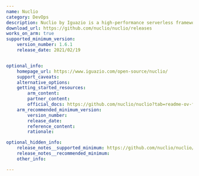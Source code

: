 ```yaml
---
name: Nuclio
category: DevOps
description: Nuclio by Iguazio is a high-performance serverless framework for data science tasks. It allows developers to deploy data-focused functions quickly, automating workflows from development to production.
download_url: https://github.com/nuclio/nuclio/releases
works_on_arm: true
supported_minimum_version:
    version_number: 1.6.1
    release_date: 2021/02/19


optional_info:
    homepage_url: https://www.iguazio.com/open-source/nuclio/
    support_caveats:
    alternative_options:
    getting_started_resources:
        arm_content:
        partner_content:
        official_docs: https://github.com/nuclio/nuclio?tab=readme-ov-file#quick-start-steps
    arm_recommended_minimum_version:
        version_number:
        release_date:
        reference_content:
        rationale:

optional_hidden_info:
    release_notes__supported_minimum: https://github.com/nuclio/nuclio/releases/tag/1.6.0
    release_notes__recommended_minimum:
    other_info:

---
```

